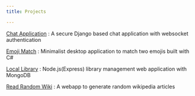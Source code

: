 ```yaml
---
title: Projects

---
```


<!-- 
Project Name _role_ _date_
: Description
-->

[Chat Application](https://github.com/rustyxlol/Django-ChatApp)
: A secure Django based chat application 
with websocket authentication  

[Emoji Match](https://github.com/rustyxlol/Match-Game)
: Minimalist desktop application to match two emojis built with C# 

[Local Library](https://github.com/rustyxlol/LocalLibrary)
: Node.js(Express) library management web application with MongoDB

[Read Random Wiki](https://github.com/rustyxlol/Read-Random-Wiki)
: A webapp to generate random wikipedia articles
